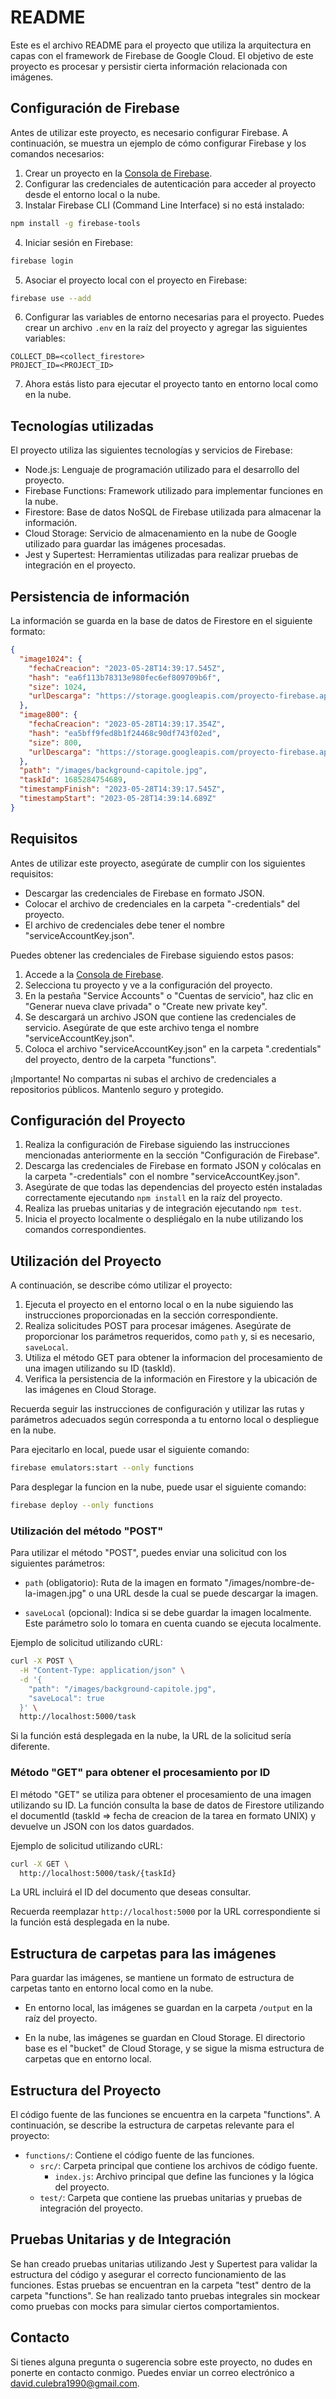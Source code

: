 # README

Este es el archivo README para el proyecto que utiliza la arquitectura en capas con el framework de Firebase de Google Cloud. El objetivo de este proyecto es procesar y persistir cierta información relacionada con imágenes.

## Configuración de Firebase

Antes de utilizar este proyecto, es necesario configurar Firebase. A continuación, se muestra un ejemplo de cómo configurar Firebase y los comandos necesarios:

1. Crear un proyecto en la [Consola de Firebase](https://console.firebase.google.com/).
2. Configurar las credenciales de autenticación para acceder al proyecto desde el entorno local o la nube.
3. Instalar Firebase CLI (Command Line Interface) si no está instalado:

```bash
npm install -g firebase-tools
```

4. Iniciar sesión en Firebase:

```bash
firebase login
```

5. Asociar el proyecto local con el proyecto en Firebase:

```bash
firebase use --add
```

6. Configurar las variables de entorno necesarias para el proyecto. Puedes crear un archivo `.env` en la raíz del proyecto y agregar las siguientes variables:

```plaintext
COLLECT_DB=<collect_firestore>
PROJECT_ID=<PROJECT_ID>
```

7. Ahora estás listo para ejecutar el proyecto tanto en entorno local como en la nube.

## Tecnologías utilizadas

El proyecto utiliza las siguientes tecnologías y servicios de Firebase:

- Node.js: Lenguaje de programación utilizado para el desarrollo del proyecto.
- Firebase Functions: Framework utilizado para implementar funciones en la nube.
- Firestore: Base de datos NoSQL de Firebase utilizada para almacenar la información.
- Cloud Storage: Servicio de almacenamiento en la nube de Google utilizado para guardar las imágenes procesadas.
- Jest y Supertest: Herramientas utilizadas para realizar pruebas de integración en el proyecto.

## Persistencia de información

La información se guarda en la base de datos de Firestore en el siguiente formato:

```json
{
  "image1024": {
    "fechaCreacion": "2023-05-28T14:39:17.545Z",
    "hash": "ea6f113b78313e980fec6ef809709b6f",
    "size": 1024,
    "urlDescarga": "https://storage.googleapis.com/proyecto-firebase.appspot.com/output/background-capitole/1024/ea6f113b78313e980fec6ef809709b6f.jpeg"
  },
  "image800": {
    "fechaCreacion": "2023-05-28T14:39:17.354Z",
    "hash": "ea5bff9fed8b1f24468c90df743f02ed",
    "size": 800,
    "urlDescarga": "https://storage.googleapis.com/proyecto-firebase.appspot.com/output/background-capitole/800/ea5bff9fed8b1f24468c90df743f02ed.jpeg"
  },
  "path": "/images/background-capitole.jpg",
  "taskId": 1685284754689,
  "timestampFinish": "2023-05-28T14:39:17.545Z",
  "timestampStart": "2023-05-28T14:39:14.689Z"
}
```

## Requisitos

Antes de utilizar este proyecto, asegúrate de cumplir con los siguientes requisitos:

- Descargar las credenciales de Firebase en formato JSON.
- Colocar el archivo de credenciales en la carpeta "-credentials" del proyecto.
- El archivo de credenciales debe tener el nombre "serviceAccountKey.json".

Puedes obtener las credenciales de Firebase siguiendo estos pasos:

1. Accede a la [Consola de Firebase](https://console.firebase.google.com/).
2. Selecciona tu proyecto y ve a la configuración del proyecto.
3. En la pestaña "Service Accounts" o "Cuentas de servicio", haz clic en "Generar nueva clave privada" o "Create new private key".
4. Se descargará un archivo JSON que contiene las credenciales de servicio. Asegúrate de que este archivo tenga el nombre "serviceAccountKey.json".
5. Coloca el archivo "serviceAccountKey.json" en la carpeta ".credentials" del proyecto, dentro de la carpeta "functions".

¡Importante! No compartas ni subas el archivo de credenciales a repositorios públicos. Mantenlo seguro y protegido.

## Configuración del Proyecto

1. Realiza la configuración de Firebase siguiendo las instrucciones mencionadas anteriormente en la sección "Configuración de Firebase".
2. Descarga las credenciales de Firebase en formato JSON y colócalas en la carpeta "-credentials" con el nombre "serviceAccountKey.json".
3. Asegúrate de que todas las dependencias del proyecto estén instaladas correctamente ejecutando `npm install` en la raíz del proyecto.
4. Realiza las pruebas unitarias y de integración ejecutando `npm test`.
5. Inicia el proyecto localmente o despliégalo en la nube utilizando los comandos correspondientes.

## Utilización del Proyecto

A continuación, se describe cómo utilizar el proyecto:

1. Ejecuta el proyecto en el entorno local o en la nube siguiendo las instrucciones proporcionadas en la sección correspondiente.
2. Realiza solicitudes POST para procesar imágenes. Asegúrate de proporcionar los parámetros requeridos, como `path` y, si es necesario, `saveLocal`.
3. Utiliza el método GET para obtener la informacion del procesamiento de una imagen utilizando su ID (taskId).
4. Verifica la persistencia de la información en Firestore y la ubicación de las imágenes en Cloud Storage.

Recuerda seguir las instrucciones de configuración y utilizar las rutas y parámetros adecuados según corresponda a tu entorno local o despliegue en la nube.

Para ejecitarlo en local, puede usar el siguiente comando:

```bash
firebase emulators:start --only functions
```

Para desplegar la funcion en la nube, puede usar el siguiente comando:

```bash
firebase deploy --only functions
```

### Utilización del método "POST"

Para utilizar el método "POST", puedes enviar una solicitud con los siguientes parámetros:

- `path` (obligatorio): Ruta de la imagen en formato "/images/nombre-de-la-imagen.jpg" o una URL desde la cual se puede descargar la imagen.

- `saveLocal` (opcional): Indica si se debe guardar la imagen localmente. Este parámetro solo lo tomara en cuenta cuando se ejecuta localmente.

Ejemplo de solicitud utilizando cURL:

```bash
curl -X POST \
  -H "Content-Type: application/json" \
  -d '{
    "path": "/images/background-capitole.jpg",
    "saveLocal": true
  }' \
  http://localhost:5000/task
```

Si la función está desplegada en la nube, la URL de la solicitud sería diferente.

### Método "GET" para obtener el procesamiento por ID

El método "GET" se utiliza para obtener el procesamiento de una imagen utilizando su ID. La función consulta la base de datos de Firestore utilizando el documentId (taskId => fecha de creacion de la tarea en formato UNIX) y devuelve un JSON con los datos guardados.

Ejemplo de solicitud utilizando cURL:

```bash
curl -X GET \
  http://localhost:5000/task/{taskId}
```

La URL incluirá el ID del documento que deseas consultar.

Recuerda reemplazar `http://localhost:5000` por la URL correspondiente si la función está desplegada en la nube.

## Estructura de carpetas para las imágenes

Para guardar las imágenes, se mantiene un formato de estructura de carpetas tanto en entorno local como en la nube.

- En entorno local, las imágenes se guardan en la carpeta `/output` en la raíz del proyecto.

- En la nube, las imágenes se guardan en Cloud Storage. El directorio base es el "bucket" de Cloud Storage, y se sigue la misma estructura de carpetas que en entorno local.

## Estructura del Proyecto

El código fuente de las funciones se encuentra en la carpeta "functions". A continuación, se describe la estructura de carpetas relevante para el proyecto:

- `functions/`: Contiene el código fuente de las funciones.
  - `src/`: Carpeta principal que contiene los archivos de código fuente.
    - `index.js`: Archivo principal que define las funciones y la lógica del proyecto.
  - `test/`: Carpeta que contiene las pruebas unitarias y pruebas de integración del proyecto.

## Pruebas Unitarias y de Integración

Se han creado pruebas unitarias utilizando Jest y Supertest para validar la estructura del código y asegurar el correcto funcionamiento de las funciones. Estas pruebas se encuentran en la carpeta "test" dentro de la carpeta "functions". Se han realizado tanto pruebas integrales sin mockear como pruebas con mocks para simular ciertos comportamientos.

## Contacto

Si tienes alguna pregunta o sugerencia sobre este proyecto, no dudes en ponerte en contacto conmigo. Puedes enviar un correo electrónico a [david.culebra1990@gmail.com](david.culebra1990@gmail.com).

